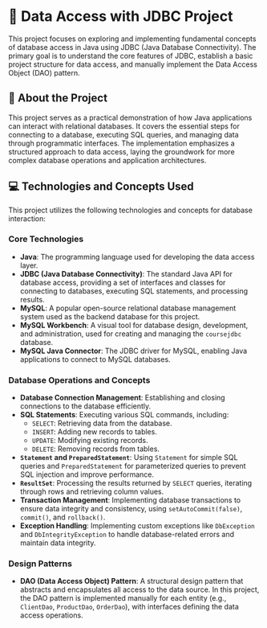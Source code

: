 # 💾 Data Access with JDBC Project

This project focuses on exploring and implementing fundamental concepts of database access in Java using JDBC (Java Database Connectivity). The primary goal is to understand the core features of JDBC, establish a basic project structure for data access, and manually implement the Data Access Object (DAO) pattern.

## 🚀 About the Project

This project serves as a practical demonstration of how Java applications can interact with relational databases. It covers the essential steps for connecting to a database, executing SQL queries, and managing data through programmatic interfaces. The implementation emphasizes a structured approach to data access, laying the groundwork for more complex database operations and application architectures.




## 💻 Technologies and Concepts Used

This project utilizes the following technologies and concepts for database interaction:

### Core Technologies

*   **Java**: The programming language used for developing the data access layer.
*   **JDBC (Java Database Connectivity)**: The standard Java API for database access, providing a set of interfaces and classes for connecting to databases, executing SQL statements, and processing results.
*   **MySQL**: A popular open-source relational database management system used as the backend database for this project.
*   **MySQL Workbench**: A visual tool for database design, development, and administration, used for creating and managing the `coursejdbc` database.
*   **MySQL Java Connector**: The JDBC driver for MySQL, enabling Java applications to connect to MySQL databases.

### Database Operations and Concepts

*   **Database Connection Management**: Establishing and closing connections to the database efficiently.
*   **SQL Statements**: Executing various SQL commands, including:
    *   `SELECT`: Retrieving data from the database.
    *   `INSERT`: Adding new records to tables.
    *   `UPDATE`: Modifying existing records.
    *   `DELETE`: Removing records from tables.
*   **`Statement` and `PreparedStatement`**: Using `Statement` for simple SQL queries and `PreparedStatement` for parameterized queries to prevent SQL injection and improve performance.
*   **`ResultSet`**: Processing the results returned by `SELECT` queries, iterating through rows and retrieving column values.
*   **Transaction Management**: Implementing database transactions to ensure data integrity and consistency, using `setAutoCommit(false)`, `commit()`, and `rollback()`.
*   **Exception Handling**: Implementing custom exceptions like `DbException` and `DbIntegrityException` to handle database-related errors and maintain data integrity.

### Design Patterns

*   **DAO (Data Access Object) Pattern**: A structural design pattern that abstracts and encapsulates all access to the data source. In this project, the DAO pattern is implemented manually for each entity (e.g., `ClientDao`, `ProductDao`, `OrderDao`), with interfaces defining the data access operations.



